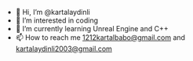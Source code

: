 - 👋 Hi, I’m @kartalaydinli
- 👀 I’m interested in coding
- 🌱 I’m currently learning Unreal Engine and C++
- 📫 How to reach me 1212kartalbabo@gmail.com and kartalaydinli2003@gmail.com

<!---
kartalaydinli/kartalaydinli is a ✨ special ✨ repository because its `README.md` (this file) appears on your GitHub profile.
You can click the Preview link to take a look at your changes.
--->
